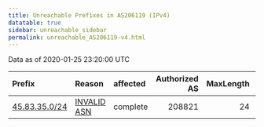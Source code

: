 ```yaml
---
title: Unreachable Prefixes in AS206119 (IPv4)
datatable: true
sidebar: unreachable_sidebar
permalink: unreachable_AS206119-v4.html
---
```


Data as of 2020-01-25 23:20:00 UTC


<div class="datatable-begin"></div>

| Prefix                                               | Reason                                                                                                | affected   |   Authorized AS |   MaxLength | Anchor                                         |   unreachable /24s |
|:-----------------------------------------------------|:------------------------------------------------------------------------------------------------------|:-----------|----------------:|------------:|:-----------------------------------------------|-------------------:|
| [45.83.35.0/24](https://stat.ripe.net/45.83.35.0/24) | [INVALID ASN](https://rpki-validator.ripe.net/announcement-preview?asn=AS206119&prefix=45.83.35.0/24) | complete   |          208821 |          24 | [RIPE](unreachable_RIPE_NCC_RPKI_Root-v4.html) |                  1 |

<div class="datatable-end"></div>